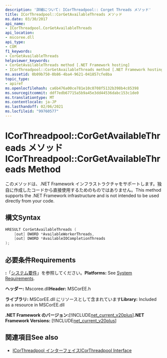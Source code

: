 ```yaml
---
description: '詳細について: ICorThreadpool:: Corget Threads メソッド'
title: ICorThreadpool::CorGetAvailableThreads メソッド
ms.date: 03/30/2017
api_name:
- ICorThreadpool.CorGetAvailableThreads
api_location:
- mscoree.dll
api_type:
- COM
f1_keywords:
- CorGetAvailableThreads
helpviewer_keywords:
- CorGetAvailableThreads method [.NET Framework hosting]
- ICorThreadpool::CorGetAvailableThreads method [.NET Framework hosting]
ms.assetid: 0b09b750-0b86-4ba4-9621-041857cfe8ba
topic_type:
- apiref
ms.openlocfilehash: ca6b476a00ce781e10c0708f5132b398b4c85398
ms.sourcegitcommit: ddf7edb67715a5b9a45e3dd44536dabc153c1de0
ms.translationtype: MT
ms.contentlocale: ja-JP
ms.lasthandoff: 02/06/2021
ms.locfileid: "99760577"
---
```

# <a name="icorthreadpoolcorgetavailablethreads-method"></a><span data-ttu-id="22d7b-103">ICorThreadpool::CorGetAvailableThreads メソッド</span><span class="sxs-lookup"><span data-stu-id="22d7b-103">ICorThreadpool::CorGetAvailableThreads Method</span></span>

<span data-ttu-id="22d7b-104">このメソッドは、.NET Framework インフラストラクチャをサポートします。独自に作成したコードから直接使用するためのものではありません。</span><span class="sxs-lookup"><span data-stu-id="22d7b-104">This method supports the .NET Framework infrastructure and is not intended to be used directly from your code.</span></span>  
  
## <a name="syntax"></a><span data-ttu-id="22d7b-105">構文</span><span class="sxs-lookup"><span data-stu-id="22d7b-105">Syntax</span></span>  
  
```cpp  
HRESULT CorGetAvailableThreads (  
    [out] DWORD *AvailableWorkerThreads,  
    [out] DWORD *AvailableIOCompletionThreads  
);  
```  
  
## <a name="requirements"></a><span data-ttu-id="22d7b-106">必要条件</span><span class="sxs-lookup"><span data-stu-id="22d7b-106">Requirements</span></span>  

 <span data-ttu-id="22d7b-107">**:**「[システム要件](../../get-started/system-requirements.md)」を参照してください。</span><span class="sxs-lookup"><span data-stu-id="22d7b-107">**Platforms:** See [System Requirements](../../get-started/system-requirements.md).</span></span>  
  
 <span data-ttu-id="22d7b-108">**ヘッダー:** Mscoree.dll</span><span class="sxs-lookup"><span data-stu-id="22d7b-108">**Header:** MSCorEE.h</span></span>  
  
 <span data-ttu-id="22d7b-109">**ライブラリ:** MSCorEE.dll にリソースとして含まれています</span><span class="sxs-lookup"><span data-stu-id="22d7b-109">**Library:** Included as a resource in MSCorEE.dll</span></span>  
  
 <span data-ttu-id="22d7b-110">**.NET Framework のバージョン:**[!INCLUDE[net_current_v20plus](../../../../includes/net-current-v20plus-md.md)]</span><span class="sxs-lookup"><span data-stu-id="22d7b-110">**.NET Framework Versions:** [!INCLUDE[net_current_v20plus](../../../../includes/net-current-v20plus-md.md)]</span></span>  
  
## <a name="see-also"></a><span data-ttu-id="22d7b-111">関連項目</span><span class="sxs-lookup"><span data-stu-id="22d7b-111">See also</span></span>

- [<span data-ttu-id="22d7b-112">ICorThreadpool インターフェイス</span><span class="sxs-lookup"><span data-stu-id="22d7b-112">ICorThreadpool Interface</span></span>](icorthreadpool-interface.md)
